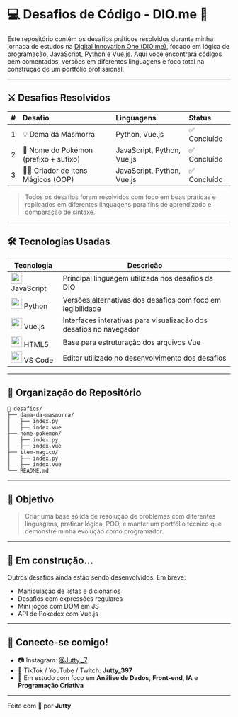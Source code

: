 # 💻 Desafios de Código - DIO.me 🚀

Este repositório contém os desafios práticos resolvidos durante minha jornada de estudos na [Digital Innovation One (DIO.me)](https://www.dio.me/), focado em lógica de programação, JavaScript, Python e Vue.js. Aqui você encontrará códigos bem comentados, versões em diferentes linguagens e foco total na construção de um portfólio profissional.

---

## ⚔️ Desafios Resolvidos

| # | Desafio | Linguagens | Status |
|--:|:--------|:-----------|:--------|
| 1 | 💡 Dama da Masmorra | Python, Vue.js | ✅ Concluído |
| 2 | 🌱 Nome do Pokémon (prefixo + sufixo) | JavaScript, Python, Vue.js | ✅ Concluído |
| 3 | 🧙‍♂️ Criador de Itens Mágicos (OOP) | JavaScript, Python, Vue.js | ✅ Concluído |

> Todos os desafios foram resolvidos com foco em boas práticas e replicados em diferentes linguagens para fins de aprendizado e comparação de sintaxe.

---

## 🛠️ Tecnologias Usadas

| Tecnologia | Descrição |
|-----------|-----------|
| <img src="https://cdn.jsdelivr.net/gh/devicons/devicon/icons/javascript/javascript-original.svg" width="25"/> JavaScript | Principal linguagem utilizada nos desafios da DIO |
| <img src="https://cdn.jsdelivr.net/gh/devicons/devicon/icons/python/python-original.svg" width="25"/> Python | Versões alternativas dos desafios com foco em legibilidade |
| <img src="https://cdn.jsdelivr.net/gh/devicons/devicon/icons/vuejs/vuejs-original.svg" width="25"/> Vue.js | Interfaces interativas para visualização dos desafios no navegador |
| <img src="https://cdn.jsdelivr.net/gh/devicons/devicon/icons/html5/html5-original.svg" width="25"/> HTML5 | Base para estruturação dos arquivos Vue |
| <img src="https://cdn.jsdelivr.net/gh/devicons/devicon/icons/vscode/vscode-original.svg" width="25"/> VS Code | Editor utilizado no desenvolvimento dos desafios |

---

## 📂 Organização do Repositório

```
📁 desafios/
├── dama-da-masmorra/
│   ├── index.py
│   ├── index.vue
├── nome-pokemon/
│   ├── index.py
│   ├── index.vue
├── item-magico/
│   ├── index.py
│   ├── index.vue
└── README.md
```

---

## 🎯 Objetivo

> Criar uma base sólida de resolução de problemas com diferentes linguagens, praticar lógica, POO, e manter um portfólio técnico que demonstre minha evolução como programador.

---

## 🧠 Em construção...

Outros desafios ainda estão sendo desenvolvidos. Em breve:

- Manipulação de listas e dicionários
- Desafios com expressões regulares
- Mini jogos com DOM em JS
- API de Pokedex com Vue.js

---

## 🤝 Conecte-se comigo!

- 📷 Instagram: [@Jutty._7](https://instagram.com/Jutty._7)
- 🎥 TikTok / YouTube / Twitch: **Jutty_397**
- 🧠 Em estudo com foco em **Análise de Dados**, **Front-end**, **IA** e **Programação Criativa**

---

Feito com 💙 por **Jutty**
